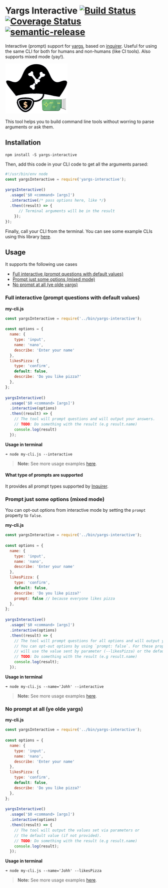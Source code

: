 # Yargs Interactive [![Build Status](https://travis-ci.org/nanovazquez/yargs-interactive.svg?branch=master)](https://travis-ci.org/nanovazquez/yargs-interactive) [![Coverage Status](https://coveralls.io/repos/github/nanovazquez/yargs-interactive/badge.svg)](https://coveralls.io/github/nanovazquez/yargs-interactive) [![semantic-release](https://img.shields.io/badge/%20%20%F0%9F%93%A6%F0%9F%9A%80-semantic--release-e10079.svg)](https://github.com/semantic-release/semantic-release)


Interactive (prompt) support for [yargs](https://github.com/yargs/yargs), based on [inquirer](https://github.com/SBoudrias/Inquirer.js/). Useful for using the same CLI for both for humans and non-humans (like CI tools). Also supports mixed mode (yay!).

![Yargs Interactive](./yargs-interactive-logo.png)

This tool helps you to build command line tools without worring to parse arguments or ask them.

## Installation

```
npm install -S yargs-interactive
```

Then, add this code in your CLI code to get all the arguments parsed:

```js
#!/usr/bin/env node
const yargsInteractive = require('yargs-interactive');

yargsInteractive()
  .usage('$0 <command> [args]')
  .interactive(/* pass options here, like */)
  .then((result) => {
      // Terminal arguments will be in the result
    });
});
```
Finally, call your CLI from the terminal. You can see some example CLIs using this library [here](./examples/basic.js).

## Usage

It supports the following use cases
* [Full interactive (prompt questions with default values)](#full-interactive-prompt-questions-with-default-values)
* [Prompt just some options (mixed mode)](#prompt-just-some-options-mixed-mode)
* [No prompt at all (ye olde yargs)](#no-prompt-at-all-ye-olde-yargs)

### Full interactive (prompt questions with default values)

**my-cli.js**
```js
const yargsInteractive = require('../bin/yargs-interactive');

const options = {
  name: {
    type: 'input',
    name: 'nano',
    describe: 'Enter your name'
  },
  likesPizza: {
    type: 'confirm',
    default: false,
    describe: 'Do you like pizza?'
  },
};

yargsInteractive()
  .usage('$0 <command> [args]')
  .interactive(options)
  .then((result) => {
    // The tool will prompt questions and will output your answers.
    // TODO: Do something with the result (e.g result.name)
    console.log(result)
  });
```

**Usage in terminal**
```
➜ node my-cli.js --interactive
```

> **Note:** See more usage examples [here](./examples).

#### What type of prompts are supported

It provides all prompt types supported by [Inquirer](https://github.com/SBoudrias/Inquirer.js/#prompt-types).

### Prompt just some options (mixed mode)

You can opt-out options from interactive mode by setting the `prompt` property to `false`.

**my-cli.js**
```js
const yargsInteractive = require('../bin/yargs-interactive');

const options = {
  name: {
    type: 'input',
    name: 'nano',
    describe: 'Enter your name'
  },
  likesPizza: {
    type: 'confirm',
    default: false,
    describe: 'Do you like pizza?'
    prompt: false // because everyone likes pizza
  },
};

yargsInteractive()
  .usage('$0 <command> [args]')
  .interactive(options)
  .then((result) => {
    // The tool will prompt questions for all options and will output your answers.
    // You can opt-out options by using `prompt: false`. For these properties, it
    // will use the value sent by parameter (--likesPizza) or the default value.
    // TODO: Do something with the result (e.g result.name)
    console.log(result);
  });
```

**Usage in terminal**
```
➜ node my-cli.js --name='Johh' --interactive
```

> **Note:** See more usage examples [here](./examples).

### No prompt at all (ye olde yargs)

**my-cli.js**
```js
const yargsInteractive = require('../bin/yargs-interactive');

const options = {
  name: {
    type: 'input',
    name: 'nano',
    describe: 'Enter your name'
  },
  likesPizza: {
    type: 'confirm',
    default: false,
    describe: 'Do you like pizza?'
  },
};

yargsInteractive()
  .usage('$0 <command> [args]')
  .interactive(options)
  .then((result) => {
    // The tool will output the values set via parameters or
    // the default value (if not provided).
    // TODO: Do something with the result (e.g result.name)
    console.log(result);
  });
```

**Usage in terminal**
```
➜ node my-cli.js --name='Johh' --likesPizza
```

> **Note:** See more usage examples [here](./examples).
